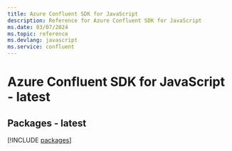 ```yaml
---
title: Azure Confluent SDK for JavaScript
description: Reference for Azure Confluent SDK for JavaScript
ms.date: 03/07/2024
ms.topic: reference
ms.devlang: javascript
ms.service: confluent
---
```

# Azure Confluent SDK for JavaScript - latest
## Packages - latest
[!INCLUDE [packages](confluent-index.md)]